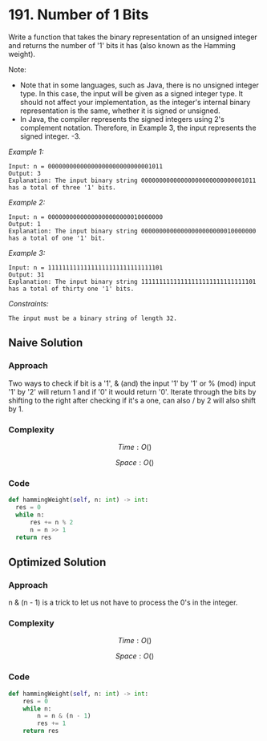 # 191. Number of 1 Bits
Write a function that takes the binary representation of an unsigned integer and returns the number of '1' bits it has (also known as the Hamming weight). 

Note:
* Note that in some languages, such as Java, there is no unsigned integer type. In this case, the input will be given as a signed integer type. It should not affect your implementation, as the integer's internal binary representation is the same, whether it is signed or unsigned.
* In Java, the compiler represents the signed integers using 2's complement notation. Therefore, in Example 3, the input represents the signed integer. -3.

*Example 1:*

```
Input: n = 00000000000000000000000000001011
Output: 3
Explanation: The input binary string 00000000000000000000000000001011 has a total of three '1' bits.
```

*Example 2:*

```
Input: n = 00000000000000000000000010000000
Output: 1
Explanation: The input binary string 00000000000000000000000010000000 has a total of one '1' bit.
```

*Example 3:*

```
Input: n = 11111111111111111111111111111101
Output: 31
Explanation: The input binary string 11111111111111111111111111111101 has a total of thirty one '1' bits.
```

*Constraints:*

```
The input must be a binary string of length 32.
```

## Naive Solution

### Approach
Two ways to check if bit is a '1', & (and) the input '1' by '1' or % (mod) input '1' by '2' will return 1 and if '0' it would return '0'. Iterate through the bits by shifting to the right after checking if it's a one, can also / by 2 will also shift by 1.

### Complexity
$$Time: O()$$

$$Space: O()$$

### Code
```py
def hammingWeight(self, n: int) -> int:
  res = 0
  while n:
      res += n % 2
      n = n >> 1
  return res
```

## Optimized Solution

### Approach
n  & (n - 1) is a trick to let us not have to process the 0's in the integer.

### Complexity
$$Time: O()$$

$$Space: O()$$

### Code
```py
def hammingWeight(self, n: int) -> int:
    res = 0
    while n:
        n = n & (n - 1) 
        res += 1
    return res
```
